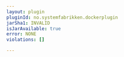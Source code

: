 ```yaml
---
layout: plugin
pluginId: no.systemfabrikken.dockerplugin
jarSha1: INVALID
isJarAvailable: true
error: NONE
violations: []

---
```

